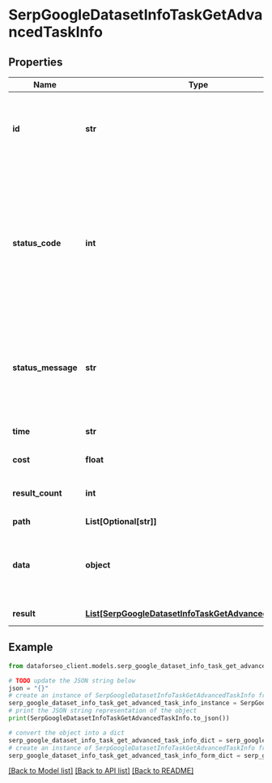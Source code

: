 # SerpGoogleDatasetInfoTaskGetAdvancedTaskInfo


## Properties

Name | Type | Description | Notes
------------ | ------------- | ------------- | -------------
**id** | **str** | task identifier unique task identifier in our system in the UUID format | [optional] 
**status_code** | **int** | status code of the task generated by DataForSEO, can be within the following range: 10000-60000 you can find the full list of the response codes here | [optional] 
**status_message** | **str** | informational message of the task you can find the full list of general informational messages here | [optional] 
**time** | **str** | execution time, seconds | [optional] 
**cost** | **float** | total tasks cost, USD | [optional] 
**result_count** | **int** | number of elements in the result array | [optional] 
**path** | **List[Optional[str]]** | URL path | [optional] 
**data** | **object** | contains the same parameters that you specified in the POST request | [optional] 
**result** | [**List[SerpGoogleDatasetInfoTaskGetAdvancedResultInfo]**](SerpGoogleDatasetInfoTaskGetAdvancedResultInfo.md) | array of results | [optional] 

## Example

```python
from dataforseo_client.models.serp_google_dataset_info_task_get_advanced_task_info import SerpGoogleDatasetInfoTaskGetAdvancedTaskInfo

# TODO update the JSON string below
json = "{}"
# create an instance of SerpGoogleDatasetInfoTaskGetAdvancedTaskInfo from a JSON string
serp_google_dataset_info_task_get_advanced_task_info_instance = SerpGoogleDatasetInfoTaskGetAdvancedTaskInfo.from_json(json)
# print the JSON string representation of the object
print(SerpGoogleDatasetInfoTaskGetAdvancedTaskInfo.to_json())

# convert the object into a dict
serp_google_dataset_info_task_get_advanced_task_info_dict = serp_google_dataset_info_task_get_advanced_task_info_instance.to_dict()
# create an instance of SerpGoogleDatasetInfoTaskGetAdvancedTaskInfo from a dict
serp_google_dataset_info_task_get_advanced_task_info_form_dict = serp_google_dataset_info_task_get_advanced_task_info.from_dict(serp_google_dataset_info_task_get_advanced_task_info_dict)
```
[[Back to Model list]](../README.md#documentation-for-models) [[Back to API list]](../README.md#documentation-for-api-endpoints) [[Back to README]](../README.md)


